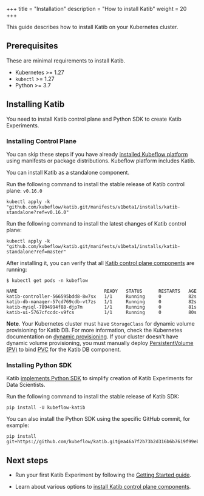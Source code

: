 +++
title = "Installation"
description = "How to install Katib"
weight = 20
+++

This guide describes how to install Katib on your Kubernetes cluster.

## Prerequisites

These are minimal requirements to install Katib.

- Kubernetes >= 1.27
- `kubectl` >= 1.27
- Python >= 3.7

## Installing Katib

You need to install Katib control plane and Python SDK to create Katib Experiments.

### Installing Control Plane

You can skip these steps if you have already
[installed Kubeflow platform](/docs/started/installing-kubeflow/#how-to-install-kubeflow)
using manifests or package distributions. Kubeflow platform includes Katib.

You can install Katib as a standalone component.

Run the following command to install the stable release of Katib control plane: `v0.16.0`

```shell
kubectl apply -k "github.com/kubeflow/katib.git/manifests/v1beta1/installs/katib-standalone?ref=v0.16.0"
```

Run the following command to install the latest changes of Katib control plane:

```shell
kubectl apply -k "github.com/kubeflow/katib.git/manifests/v1beta1/installs/katib-standalone?ref=master"
```

After installing it, you can verify that all
[Katib control plane components](/docs/components/katib/reference/architecture/#katib-control-plane-components)
are running:

```shell
$ kubectl get pods -n kubeflow

NAME                                READY   STATUS      RESTARTS   AGE
katib-controller-566595bdd8-8w7sx   1/1     Running     0          82s
katib-db-manager-57cd769cdb-vt7zs   1/1     Running     0          82s
katib-mysql-7894994f88-djp7m        1/1     Running     0          81s
katib-ui-5767cfccdc-v9fcs           1/1     Running     0          80s
```

**Note**. Your Kubernetes cluster must have `StorageClass` for dynamic volume provisioning for Katib DB.
For more information, check the Kubernetes documentation on
[dynamic provisioning](https://kubernetes.io/docs/concepts/storage/dynamic-provisioning/).
If your cluster doesn't have dynamic volume provisioning, you must manually deploy
[PersistentVolume (PV)](https://kubernetes.io/docs/concepts/storage/persistent-volumes/#persistent-volumes)
to bind [PVC](https://github.com/kubeflow/katib/blob/master/manifests/v1beta1/components/mysql/pvc.yaml)
for the Katib DB component.

### Installing Python SDK

Katib [implements Python SDK](https://pypi.org/project/kubeflow-katib/)
to simplify creation of Katib Experiments for Data Scientists.

Run the following command to install the stable release of Katib SDK:

```shell
pip install -U kubeflow-katib
```

You can also install the Python SDK using the specific GitHub commit, for example:

```shell
pip install git+https://github.com/kubeflow/katib.git@ea46a7f2b73b2d316b6b7619f99eb440ede1909b#subdirectory=sdk/python/v1beta1
```

## Next steps

- Run your first Katib Experiment by following the [Getting Started guide](/docs/components/katib/getting-started/).

- Learn about various options to [install Katib control plane components](/docs/components/katib/user-guides/installation-options/).
